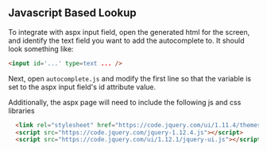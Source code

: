 ## Javascript Based Lookup

To integrate with aspx input field, open the generated html for the screen, and identify the text field you want to add the autocomplete to. It should look something like:

```html
<input id='...' type=text ... />
```

Next, open `autocomplete.js` and modify the first line so that the variable is set to the aspx input field's id attribute value.

Additionally, the aspx page will need to include the following js and css libraries

```html
  <link rel="stylesheet" href="https://code.jquery.com/ui/1.11.4/themes/smoothness/jquery-ui.css"/>
  <script src="https://code.jquery.com/jquery-1.12.4.js"></script>
  <script src="https://code.jquery.com/ui/1.12.1/jquery-ui.js"></script>
```
